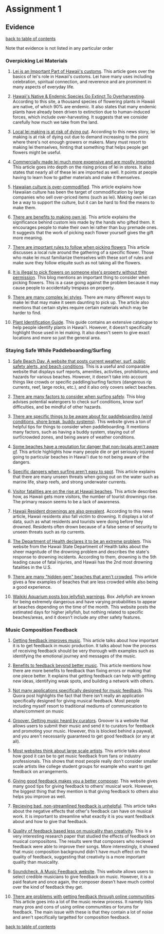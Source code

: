 # Assignment 1

## Evidence
[back to table of contents](/assignments/assignment1/contents.md)

Note that evidence is not listed in any particular order

### Overpicking Lei Materials
1. [Lei is an Important Part of Hawaii's customs](https://www.thehalepauhana.com/blog/hawaiian-leis-guide-to-flowers-customs-and-respect). This article goes over the basics of lei's role in Hawaii's customs. Lei have many uses including celebration, spiritual connection, and reverence and are prominent in many aspects of everyday life.

2. [Hawaii's Native & Endemic Species Go Extinct To Overharvesting](https://www.marinelifephotography.com/flowers/rare.htm). According to this site, a thousand species of flowering plants in Hawaii are native, of which 90% are endemic. It also states that many endemic plants have already been driven to extinction due to human-induced forces, which include over-harvesting. It suggests that we consider carefully how much we take from the land.

3. [Local lei making is at risk of dying out](https://www.kitv.com/news/tradition-of-lei-giving-threatened-because-of-limited-growers-and-aging-lei-makers/article_62622e36-f39e-11ed-b097-4f0f85f54de7.html). According to this news story, lei making is at risk of dying out due to demand increasing to the point where there's not enough growers or makers. Many must resort to making lei themselves, hinting that something that helps people get flowers might be useful.

4. [Commercially made lei much more expensive and are mostly imported](https://beatofhawaii.com/hawaiis-iconic-welcome-isnt-free-anymore-and-visitors-feel-it/). This article goes into depth on the rising prices of lei in stores. It also states that nearly all of these lei are imported as well. It points at people having to learn how to gather materials and make it themselves.

5. [Hawaiian culture is over-commodified](https://www.civilbeat.org/2016/10/disneys-commodification-of-hawaiians/). This article explains how Hawaiian culture has been the target of commodification by large companies who sell over-priced items (such as lei). Making own lei can be a way to support the culture, but it can be hard to find the means to make them.

6. [There are benefits to making own lei](https://kealakai.byuh.edu/more-than-a-gift-how-personalized-leis-celebrate-love-and-culture). This article explains the significance behind custom leis made by the hands who gifted them. It encourages people to make their own lei rather than buy premade ones. It suggests that the work of picking each flower yourself gives the gift more meaning.

7. [There are important rules to follow when picking flowers](https://volcanoheritagecottages.com/2021/05/09/the-iconic-story-of-hawaiis-%CA%BBohi%CA%BBa-lehua/) This article discusses a local rule around the gathering of a specific flower. Those who make lei must familiarize themselves with these sort of rules and make sure they follow etiquite such as not taking all the flowers.

8. [It is illegal to pick flowers on someone else's property without their permission](https://growtherainbow.com/blogs/news/what-are-seed-bombs-or-aerial-reforestation#:~:text=Picking%20plants%20on%20private%20property,certain%20states%20as%20wildflower%20areas.). This blog mentions an important thing to consider when picking flowers. This is a case going against the problem because it may cause people to accidentally trespass on property.

9. [There are many complex lei styles](https://www.ksbe.edu/article/na-ano-hana-lei-types-of-lei-making). There are many different ways to make lei that may make it seem daunting to pick up. The article also mentions that certain styles require certain materials which may be harder to find.

10. [Plant Identification Guide](https://noahlangphotography.com/blog/native-hawaiian-plant-guide). This guide contains an extensive catalogue to help people identify plants in Hawai'i. However, it doesn't specifically highlight those used in lei making. It also doesn't seem to give exact locations and more so just the general area.


### Staying Safe While Paddleboarding/Surfing
1. [Safe Beach Day. A website that posts current weather, surf, public safety alerts, and beach conditions](https://safebeachday.com/county/o%CA%BBahu/). This is a useful and comparable website that displays surf reports, amenities, activities, prohibitions, and hazards for various beaches. However, it doesn't take into account things like crowds or specific paddling/surfing factors (dangerous rip currents, reef, large rocks, etc.), and it also only covers select beaches.

2. [There are many factors to consider when surfing safely](https://patasudakasurftrips.com/patasudaka-all/safety-first-5-crucial-tips-for-staying-safe-while-surfing-in-hawaii/#:~:text=Hawaii's%20coastal%20waters%20are%20teeming,safe%20in%20Hawaii's%20beautiful%20waters.). This blog advises potential watergoers to check surf conditions, know surf difficulties, and be mindful of other hazards.
3. [There are specific things to be aware about for paddleboarding (wind conditions, shore break, buddy systems)](https://bossfrog.com/paddleboarding-safety-tips/). This website gives a ton of helpful tips for things to consider when paddleboarding. It mentions many factors, such as having a buddy system, staying out of surf/crowded zones, and being aware of weather conditions.

4. [Some beaches have a reputation for danger that non-locals aren't aware of](https://seriousinjurylawyerhawaii.com/blog/hawaii-beach-reputation-surfing-accidents-paralysis/). This article highlights how many people die or get seriously injured going to particular beaches in Hawai'i due to not being aware of the dangers.

5. [Specific dangers when surfing aren't easy to spot](https://www.gonesurfinghawaii.com/is-surfing-dangerous#:~:text=Strong%20Currents,a%20significant%20danger%20to%20surfers.). This article explains that there are many unseen threats when going out on the water such as marine life, sharp reefs, and strong underwater currents.

6. [Visitor fatalities are on the rise at Hawaii beaches](https://www.sfgate.com/hawaii/article/hawaii-drowning-visitor-deaths-20338681.php). This article describes how, as Hawaii gets more visitors, the number of tourist drownings rise. The primary reason seems to be a lack of awareness.

7. [Hawaii Resident drownings are also prevalent](https://www.civilbeat.org/2025/06/its-not-just-tourists-hawai%CA%BBi-residents-drown-at-alarming-rates/). According to this news article, Hawaii residents also fall victim to drowning. It displays a lot of data, such as what residents and tourists were doing before they drowned. Residents often drown because of a false sense of security to unseen threats such as rip currents.

8. [The Department of Health declares it to be an extreme problem](https://health.hawaii.gov/hipp/focus-areas/drowning-prevention/). This website from the Hawaii State Department of Health talks about the sheer magnitude of the drowning problem and describes the state's response to drowning incidents. According to them, drowning is the 5th leading cause of fatal injuries, and Hawaii has the 2nd most drowning fatalities in the U.S.

9. [There are many "hidden gem" beaches that aren't crowded](https://danielshawaii.com/empty-beaches-on-oahu-well-at-least-less-crowded-top-picks/). This article gives a few examples of beaches that are less crowded while also being a good experience.

10. [Waikiki Aquarium posts box jellyfish warnings](https://www.waikikiaquarium.org/interact/box-jellyfish-calendar/). Box Jellyfish are known for being extremely dangerous and have varying probabilities to appear at beaches depending on the time of the month. This website posts the estimated days for higher jellyfish, but nothing related to specific beaches/areas, and it doesn't include any other safety features.


###  Music Composition Feedback
1. [Getting feedback improves music](https://dannydemosi.medium.com/music-production-the-importance-of-feedback-f167243e2307). This article talks about how important it is to get feedback in music production. It talks about how the process of receiving feedback should be very thorough with examples such as identifying the emotional journey and messages of the music.

2. [Benefits to feedback beyond better music](https://www.edmprod.com/5-tips-gathering-feedback/#:~:text=Music%20feedback%20gives%20you%20new,but%20also%20to%20enhance%20it.). This article mentions how there are more benefits to feedback than fixing errors or making that one piece better. It explains that getting feedback can help with getting new ideas, identifying weak spots, and building a network with others.

3. [Not many applications specifically designed for music feedback](https://www.quora.com/Is-there-an-online-community-of-composers-where-I-can-go-to-get-feedback-on-my-work). This Quora post highlights the fact that there isn't really an application specifically designed for giving musical feedback. Most people including myself resort to traditional mediums of communication to share/comment on music

4. [Groover. Getting music heard by curators](https://groover.co/en/?utm_source=google&utm_medium=partner&utm_campaign=how_to_get_feedback_on_my_music_bandzoogle_en). Groover is a website that allows users to submit their music and send it to curators for feedback and promoting your music. However, this is blocked behind a paywall, and you aren't necessarily guaranteed to get good feedback (or any at all).

5. [Most websites think about large scale artists](https://bandzoogle.com/blog/how-to-get-feedback-on-your-music). This article talks about how good it can be to get music feedback from fans or industry professionals. This shows that most people really don't consider smaller scale artists like college student groups for example who want to get feedback on arrangements.

6. [Giving good feedback makes you a better composer](https://www.ascap.com/news-events/articles/2017/07/giving-better-song-feedback). This website gives many good tips for giving feedback to others' musical work. However, the biggest thing that they mention is that giving feedback to others also helps you improve as well.

7. [Recieving bad, non-streamlined feedback is unhelpful](https://blog.tonicaudio.com/music-feedback/#:~:text=If%20you%20are%20just%20playing,ll%20receive%20more%20specific%20answers.). This article talks about the negative effects that other's feedback can have on musical work. It is important to streamline what exactly it is you want feedback about and how to give that feedback.

8. [Quality of feedback based less on musicality than creativity](https://ceur-ws.org/Vol-1407/AInF2015paper4.pdf). This is a very interesting research paper that studied the effects of feedback on musical composiitons. The results were that composers who recieved feedback were able to improve their songs. More interestingly, it showed that music composition background didn't have much effect on the quality of feedback, suggesting that creativity is a more important quality than musicality.

9. [Soundcheck. A Music Feedback website](https://soundbetter.com/products/soundcheck). This website allows users to select credible musicians to give feedback on music. However, it is a paid feature and once again, the composer doesn't have much control over the kind of feedback they get.

10. [There are problems with getting feedback through online communities](https://musicreviewworld.com/get-feedback-on-your-music/). This article goes into a lot of the music review process. It namely lists many pros and cons of using online communities or forums for feedback. The main issue with these is that they contain a lot of noise and aren't specifically targetted for composition feedback.

[back to table of contents](/assignments/assignment1/contents.md)

